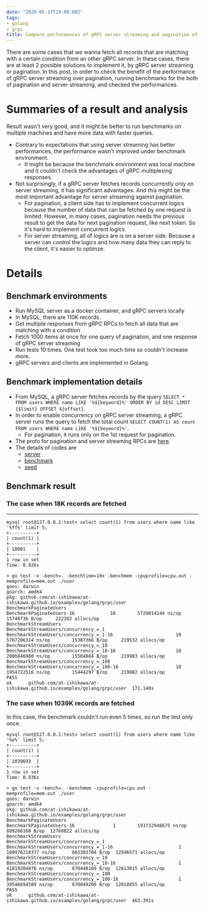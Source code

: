 ```yaml
---
date: "2020-05-17T19:00:00Z"
tags:
- golang
- grpc
title: Compare performances of gRPC server streaming and pagination of unary RPC
---
```


There are some cases that we wanna fetch all records that are matching with a certain condition from an other gRPC server.
In these cases, there are at least 2 possible solutions to implement it, by gRPC server streaming or pagination.
In this post, in order to check the benefit of the performance of gRPC server streaming over pagination, running benchmarks for the both of pagination and server streaming, and checked the performances.

Summaries of a result and analysis
===
Result wasn't very good, and it might be better to run benchmarks on multiple machines and have more data with faster queries.

* Contrary to expectations that using server streaming has better performances, the performance wasn't improved under benchmark environment.
    * It might be because the benchmark environment was local machine and it couldn't check the advantages of gRPC multiplexing responses.
* Not surprisingly, if a gRPC server fetches records concurrently only on server streaming, it has significant advantages. And this might be the most important advantage for server streaming against pagination.
    * For pagination, a client side has to implement concurrent logics because the number of data that can be fetched by one request is limited. However, in many cases, pagination needs the previous result to get the data for next pagination request, like next token. So it's hard to implement concurrent logics.
	* For server streaming, all of logics are is on a server side. Because a server can control the logics and how many data they can reply to the client, it's easier to optimze.


Details
===

Benchmark environments
---
* Run MySQL server as a docker container, and gRPC servers locally
* In MySQL, there are 110K records.
* Get multiple responses from gRPC RPCs to fetch all data that are matching with a condition
* Fetch 1000 items at once for one query of pagination, and one response of gRPC server streaming
* Run tests 10 times. One test took too much time so couldn't increase more.
* gRPC servers and clients are implemented in Golang.


Benchmark implementation details
---
* From MySQL, a gRPC server fetches records by the query `SELECT * FROM users WHERE name LIKE '%${keyword}%' ORDER BY id DESC LIMIT {$limit} OFFSET ${offset}`.
* In order to enable concurrency on gRPC server streaming, a gRPC server runs the query to fetch the total count `SELECT COUNT(1) AS count FROM users WHERE name LIKE '%${keyword}%'`.
    * For pagination, it runs only on the 1st request for pagination.
* The proto for pagination and server streaming RPCs are [here](../../examples/golang/grpc/proto/server_streaming_benchmark.proto).
* The details of codes are
    * [server](/examples/golang/grpc/internal/user/server.go)
	* [benchmark](/examples/golang/grpc/internal/user/benchmark_test.go)
	* [seed](/examples/golang/grpc/cmd/seed/user/main.go)

Benchmark result
---

### The case when 18K records are fetched
---
```
mysql root@127.0.0.1:test> select count(1) from users where name like '%ff%' limit 5;
+----------+
| count(1) |
+----------+
| 18081    |
+----------+
1 row in set
Time: 0.926s
```

```
> go test -v -bench=. -benchtime=10x -benchmem -cpuprofile=cpu.out -memprofile=mem.out ./user
goos: darwin
goarch: amd64
pkg: github.com/at-ishikawa/at-ishikawa.github.io/examples/golang/grpc/user
BenchmarkPaginateUsers
BenchmarkPaginateUsers-16             10        5729014144 ns/op        15748736 B/op     222302 allocs/op
BenchmarkStreamUsers
BenchmarkStreamUsers/concurrency_=_1
BenchmarkStreamUsers/concurrency_=_1-16                       10        5767206314 ns/op        15387366 B/op     219532 allocs/op
BenchmarkStreamUsers/concurrency_=_10
BenchmarkStreamUsers/concurrency_=_10-16                      10        2086846980 ns/op        15504884 B/op     219983 allocs/op
BenchmarkStreamUsers/concurrency_=_100
BenchmarkStreamUsers/concurrency_=_100-16                     10        1954722516 ns/op        15444297 B/op     219882 allocs/op
PASS
ok      github.com/at-ishikawa/at-ishikawa.github.io/examples/golang/grpc/user  171.140s
```

### The case when 1039K records are fetched
In this case, the benchmark couldn't run even 5 times, so run the test only once.
```
mysql root@127.0.0.1:test> select count(1) from users where name like '%e%' limit 5;
+----------+
| count(1) |
+----------+
| 1039693  |
+----------+
1 row in set
Time: 0.936s
```

```
> go test -v -bench=. -benchmem -cpuprofile=cpu.out -memprofile=mem.out ./user
goos: darwin
goarch: amd64
pkg: github.com/at-ishikawa/at-ishikawa.github.io/examples/golang/grpc/user
BenchmarkPaginateUsers
BenchmarkPaginateUsers-16              1        191732946675 ns/op      889266160 B/op  12768022 allocs/op
BenchmarkStreamUsers
BenchmarkStreamUsers/concurrency_=_1
BenchmarkStreamUsers/concurrency_=_1-16                        1        189976218377 ns/op      865303704 B/op  12596571 allocs/op
BenchmarkStreamUsers/concurrency_=_10
BenchmarkStreamUsers/concurrency_=_10-16                       1        41810204876 ns/op       870448160 B/op  12613615 allocs/op
BenchmarkStreamUsers/concurrency_=_100
BenchmarkStreamUsers/concurrency_=_100-16                      1        39546694589 ns/op       870049200 B/op  12618855 allocs/op
PASS
ok      github.com/at-ishikawa/at-ishikawa.github.io/examples/golang/grpc/user  463.391s
```
